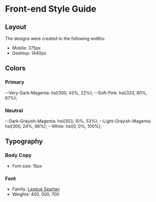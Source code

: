 # Front-end Style Guide

## Layout

The designs were created to the following widths:

- Mobile: 375px
- Desktop: 1440px

## Colors

### Primary

--Very-Dark-Magenta: hsl(300, 43%, 22%);
--Soft-Pink: hsl(333, 80%, 67%);

### Neutral

--Dark-Grayish-Magenta: hsl(303, 10%, 53%);
--Light-Grayish-Magenta: hsl(300, 24%, 96%);
--White: hsl(0, 0%, 100%);

## Typography

### Body Copy

- Font size: 15px

### Font

- Family: [League Spartan](https://fonts.google.com/specimen/League+Spartan)
- Weights: 400, 500, 700

